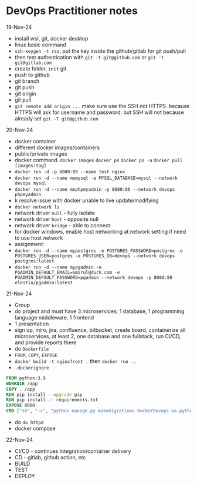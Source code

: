 # DevOps Practitioner notes

19-Nov-24

- install wsl, git, docker desktop
- linux basic command
- `ssh-keygen -t rsa`, put the key inside the github/gitlab for git push/pull
- then test authentication with `git -T git@github.com` or `git -T git@gitlab.com`
- create folder, `init` git
- push to github
- git branch
- git push
- git origin
- git pull
- `git remote add origin ...` make sure use the SSH not HTTPS. because HTTPS will ask for username and password. but SSH will not because already set `git -T git@github.com`

20-Nov-24

- docker container
- different docker images/containers
- public/private images
- docker command. `docker images` `docker ps` `docker ps -a` `docker pull [images:tag]`
- `docker run -d -p 8080:80 --name test nginx`
- `docker run -d --name memysql -e MYSQL_DATABASE=mysql --network devops mysql`
- `docker run -d --name mephpmyadmin -p 8080:80 --network devops phpmyadmin`
- k resolve issue with docker unable to live update/modifying
- `docker network ls` 
- network driver `null` - fully isolate
- network driver `host` - opposite null
- network driver `bridge` - able to connect
- for docker windows, enable host networking at network setting if need to use host network
- assignment: 
- `docker run -d --name mypostgres -e POSTGRES_PASSWORD=postgres -e POSTGRES_USER=postgres -e POSTGRES_DB=devops --network devops postgres:latest`
- `docker run -d --name mypgadmin -e PGADMIN_DEFAULT_EMAIL=amirul@duck.com -e PGADMIN_DEFAULT_PASSWORD=pgadmin --network devops -p 8080:80 elestio/pgadmin:latest`

21-Nov-24

- Group
- do project and must have 3 microservices; 1 database, 1 programming language middleware, 1 frontend 
- 1 presentation
- sign up, miro, jira, confluence, bitbucket, create board, containerize all microservices, at least 2, one database and one fullstack, run CI/CD, and provide reports there
- do `Dockerfile`
- `FROM`, `COPY`, `EXPOSE`
- `docker build -t nginxfront .` then `docker run ..`
- `.dockerignore`

```Dockerfile
FROM python:3.9
WORKDIR /app
COPY . /app
RUN pip install --upgrade pip
RUN pip install -r requirements.txt
EXPOSE 8000
CMD ["sh", "-c", "python manage.py makemigrations DockerDevops && python manage.py migrage && ..."]
```

- do `do httpd`
- docker compose

22-Nov-24

- CI/CD - continues integration/container delivery
- CD - gitlab, github action, etc
- BUILD
- TEST
- DEPLOY